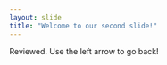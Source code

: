 ```yaml
---
layout: slide
title: "Welcome to our second slide!"
---
```

Reviewed.
Use the left arrow to go back!
